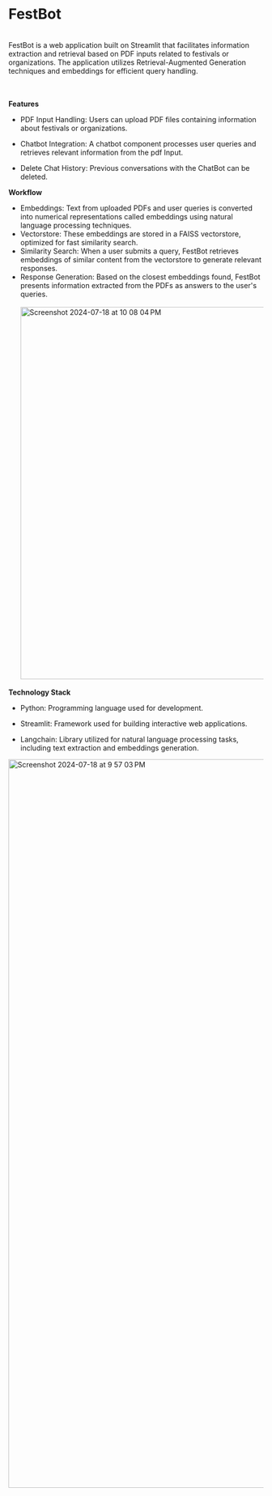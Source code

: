 <h1>FestBot</h1> <br>
FestBot is a web application built on Streamlit that facilitates information extraction and retrieval based on PDF inputs related to festivals or organizations. The application utilizes Retrieval-Augmented Generation techniques and embeddings for efficient query handling.

<br><br/>
**Features**
- PDF Input Handling: Users can upload PDF files containing information about festivals or organizations.

- Chatbot Integration: A chatbot component processes user queries and retrieves relevant information from the pdf Input.

- Delete Chat History: Previous conversations with the ChatBot can be deleted.


**Workflow**
- Embeddings: Text from uploaded PDFs and user queries is converted into numerical representations called embeddings using natural language processing techniques.
- Vectorstore: These embeddings are stored in a FAISS vectorstore, optimized for fast similarity search.
- Similarity Search: When a user submits a query, FestBot retrieves embeddings of similar content from the vectorstore to generate relevant responses.
- Response Generation: Based on the closest embeddings found, FestBot presents information extracted from the PDFs as answers to the user's queries.<br></br>
  <img width="736" alt="Screenshot 2024-07-18 at 10 08 04 PM" src="https://github.com/user-attachments/assets/fd0b4175-0a92-4c89-b469-48fd8669033d">


**Technology Stack**
- Python: Programming language used for development.

- Streamlit: Framework used for building interactive web applications.

- Langchain: Library utilized for natural language processing tasks, including text extraction and embeddings generation.

<img width="1440" alt="Screenshot 2024-07-18 at 9 57 03 PM" src="https://github.com/user-attachments/assets/53f35065-9bf4-45c7-ac10-7c42f246e38b">


